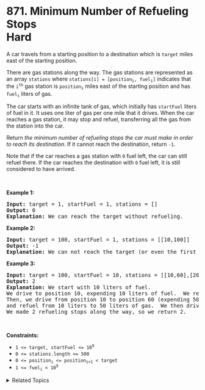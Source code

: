 
# 871. Minimum Number of Refueling Stops<br> Hard

<p>A car travels from a starting position to a destination which is <code>target</code> miles east of the starting position.</p>

<p>There are gas stations along the way. The gas stations are represented as an array <code>stations</code> where <code>stations[i] = [position<sub>i</sub>, fuel<sub>i</sub>]</code> indicates that the <code>i<sup>th</sup></code> gas station is <code>position<sub>i</sub></code> miles east of the starting position and has <code>fuel<sub>i</sub></code> liters of gas.</p>

<p>The car starts with an infinite tank of gas, which initially has <code>startFuel</code> liters of fuel in it. It uses one liter of gas per one mile that it drives. When the car reaches a gas station, it may stop and refuel, transferring all the gas from the station into the car.</p>

<p>Return <em>the minimum number of refueling stops the car must make in order to reach its destination</em>. If it cannot reach the destination, return <code>-1</code>.</p>

<p>Note that if the car reaches a gas station with <code>0</code> fuel left, the car can still refuel there. If the car reaches the destination with <code>0</code> fuel left, it is still considered to have arrived.</p>

<p>&nbsp;</p>
<p><strong>Example 1:</strong></p>

<pre>
<strong>Input:</strong> target = 1, startFuel = 1, stations = []
<strong>Output:</strong> 0
<strong>Explanation:</strong> We can reach the target without refueling.
</pre>

<p><strong>Example 2:</strong></p>

<pre>
<strong>Input:</strong> target = 100, startFuel = 1, stations = [[10,100]]
<strong>Output:</strong> -1
<strong>Explanation:</strong> We can not reach the target (or even the first gas station).
</pre>

<p><strong>Example 3:</strong></p>

<pre>
<strong>Input:</strong> target = 100, startFuel = 10, stations = [[10,60],[20,30],[30,30],[60,40]]
<strong>Output:</strong> 2
<strong>Explanation:</strong> We start with 10 liters of fuel.
We drive to position 10, expending 10 liters of fuel.  We refuel from 0 liters to 60 liters of gas.
Then, we drive from position 10 to position 60 (expending 50 liters of fuel),
and refuel from 10 liters to 50 liters of gas.  We then drive to and reach the target.
We made 2 refueling stops along the way, so we return 2.
</pre>

<p>&nbsp;</p>
<p><strong>Constraints:</strong></p>

<ul>
	<li><code>1 &lt;= target, startFuel &lt;= 10<sup>9</sup></code></li>
	<li><code>0 &lt;= stations.length &lt;= 500</code></li>
	<li><code>0 &lt;= position<sub>i</sub> &lt;= position<sub>i+1</sub> &lt; target</code></li>
	<li><code>1 &lt;= fuel<sub>i</sub> &lt; 10<sup>9</sup></code></li>
</ul>


<details>

<summary> Related Topics </summary>

-	`Array`
-	`Dynamic Programming`
-	`Greedy`
-	`Heap (Priority Queue)`

</details>


